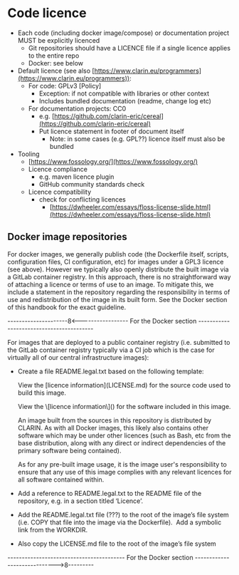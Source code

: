 # Code licence

-   Each code (including docker image/compose) or documentation project MUST be explicitly licenced
    -   Git repositories should have a LICENCE file if a single licence applies to the entire repo
    -   Docker: see below
-   Default licence (see also ​​[https://www.clarin.eu/programmers](https://www.clarin.eu/programmers)):
    -   For code: GPLv3 \[Policy\]
        -   Exception: if not compatible with libraries or other context
        -   Includes bundled documentation (readme, change log etc)
    -   For documentation projects: CC0
        -   e.g. [https://github.com/clarin-eric/cereal](https://github.com/clarin-eric/cereal)
        -   Put licence statement in footer of document itself
            -   Note: in some cases (e.g. GPL??) licence itself must also be bundled
-   Tooling
    -   [https://www.fossology.org/](https://www.fossology.org/)
    -   Licence compliance
        -   e.g. maven licence plugin
        -   GitHub community standards check
    -   Licence compatibility
        -   check for conflicting licences
            -   [https://dwheeler.com/essays/floss-license-slide.html](https://dwheeler.com/essays/floss-license-slide.html)

## Docker image repositories

For docker images, we generally publish code (the Dockerfile itself, scripts, configuration files, CI configuration, etc) for images under a GPL3 licence (see above). However we typically also openly distribute the built image via a GitLab container registry. In this approach, there is no straightforward way of attaching a licence or terms of use to an image. To mitigate this, we include a statement in the repository regarding the responsibility in terms of use and redistribution of the image in its built form. See the Docker section of this handbook for the exact guideline.

\----------------\-----8<-------\--------\-- For the Docker section \-----------------------------------------

For images that are deployed to a public container registry (i.e. submitted to the GitLab container registry typically via a CI job which is the case for virtually all of our central infrastructure images):

-   Create a file README.legal.txt based on the following template:

    View the \[licence information\](LICENSE.md) for the source code used to build this image.

    <If applicable>
    View the \[licence information\](<link to licence for software>) for the software included in this image.
    </If applicable>

    An image built from the sources in this repository is distributed by CLARIN. As with all Docker images, this likely also contains other software which may be under other licences (such as Bash, etc from the base distribution, along with any direct or indirect dependencies of the primary software being contained).

    As for any pre-built image usage, it is the image user's responsibility to ensure that any use of this image complies with any relevant licences for all software contained within.

-   Add a reference to README.legal.txt to the README file of the repository, e.g. in a section titled ‘Licence’.
-   Add the README.legal.txt file (???) to the root of the image’s file system (i.e. COPY that file into the image via the Dockerfile).  Add a symbolic link from the WORKDIR.
-   Also copy the LICENSE.md file to the root of the image’s file system

\----------------------------------------- For the Docker section ----------------------------->8---------
